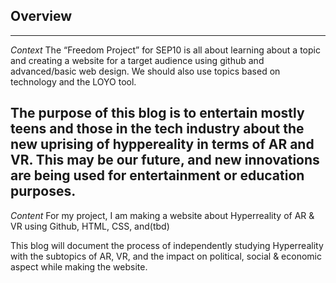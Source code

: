 ## Overview 
---
*Context*
The “Freedom Project” for SEP10 is all about learning about a topic and creating a website for a target audience using github and advanced/basic web design. We should also use topics based on technology and the LOYO tool.

The purpose of this blog is to entertain mostly teens and those in the tech industry about the new uprising of hyppereality in terms of AR and VR. This may be our future, and new innovations are being used for entertainment or education purposes.
---
*Content*
For my project, I am making a website about Hyperreality of AR & VR using Github, HTML, CSS, and(tbd)

This blog will document the process of independently studying Hyperreality with the subtopics of AR, VR, and the impact on political, social & economic aspect while making the website.